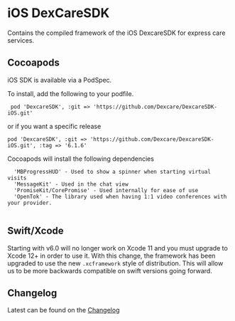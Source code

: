 # iOS DexCareSDK

Contains the compiled framework of the iOS DexcareSDK for express care services.

## Cocoapods

iOS SDK is available via a PodSpec.

To install, add the following to your podfile.

```
 pod 'DexcareSDK', :git => 'https://github.com/Dexcare/DexcareSDK-iOS.git'
```
or if you want a specific release

```
pod 'DexcareSDK', :git => 'https://github.com/Dexcare/DexcareSDK-iOS.git', :tag => '6.1.6'
```

Cocoapods will install the following dependencies

```
  'MBProgressHUD' - Used to show a spinner when starting virtual visits
  'MessageKit' - Used in the chat view
  'PromiseKit/CorePromise' - Used internally for ease of use
  'OpenTok' - The library used when having 1:1 video conferences with your provider.
  
```

## Swift/Xcode

Starting with v6.0 will no longer work on Xcode 11 and you must upgrade to Xcode 12+ in order to use it. With this change, the framework has been upgraded to use the new `.xcframework` style of distribution. This will allow us to be more backwards compatible on swift versions going forward.





## Changelog

Latest can be found on the [Changelog](changelog.md)

